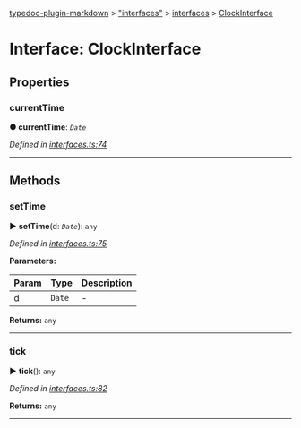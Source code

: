 [typedoc-plugin-markdown](../README.md) > ["interfaces"](../modules/_interfaces_.md) > [interfaces](../modules/_interfaces_.interfaces.md) > [ClockInterface](../interfaces/_interfaces_.interfaces.clockinterface.md)



# Interface: ClockInterface


## Properties
<a id="currenttime"></a>

###  currentTime

**●  currentTime**:  *`Date`* 

*Defined in [interfaces.ts:74](https://github.com/tgreyuk/typedoc-plugin-markdown/blob/master/tests/src/interfaces.ts#L74)*





___


## Methods
<a id="settime"></a>

###  setTime

► **setTime**(d: *`Date`*): `any`



*Defined in [interfaces.ts:75](https://github.com/tgreyuk/typedoc-plugin-markdown/blob/master/tests/src/interfaces.ts#L75)*



**Parameters:**

| Param | Type | Description |
| ------ | ------ | ------ |
| d | `Date`   |  - |





**Returns:** `any`





___

<a id="tick"></a>

###  tick

► **tick**(): `any`



*Defined in [interfaces.ts:82](https://github.com/tgreyuk/typedoc-plugin-markdown/blob/master/tests/src/interfaces.ts#L82)*





**Returns:** `any`





___


